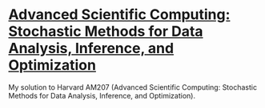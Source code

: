 # [Advanced Scientific Computing: Stochastic Methods for Data Analysis, Inference, and Optimization](https://am207.github.io/2018spring/)
My solution to Harvard AM207 (Advanced Scientific Computing: Stochastic Methods for Data Analysis, Inference, and Optimization).
